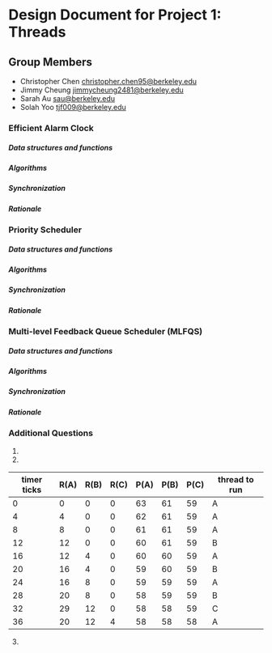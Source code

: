 Design Document for Project 1: Threads
======================================

## Group Members

* Christopher Chen <christopher.chen95@berkeley.edu>
* Jimmy Cheung <jimmycheung2481@berkeley.edu>
* Sarah Au <sau@berkeley.edu>
* Solah	Yoo <tjf009@berkeley.edu>


### Efficient Alarm Clock

##### Data structures and functions
##### Algorithms
##### Synchronization
##### Rationale

### Priority Scheduler

##### Data structures and functions
##### Algorithms
##### Synchronization
##### Rationale

### Multi-level Feedback Queue Scheduler (MLFQS) 

##### Data structures and functions
##### Algorithms
##### Synchronization
##### Rationale

### Additional Questions
1) 
2)

| timer ticks | R(A) | R(B) | R(C) | P(A) | P(B) | P(C) | thread to run |
|-------------|------|------|------|------|------|------|---------------|
| 0           | 0    | 0    | 0    | 63   | 61   | 59   | A             |
| 4           | 4    | 0    | 0    | 62   | 61   | 59   | A             |
| 8           | 8    | 0    | 0    | 61   | 61   | 59   | A             |
| 12          | 12   | 0    | 0    | 60   | 61   | 59   | B             |
| 16          | 12   | 4    | 0    | 60   | 60   | 59   | A             |
| 20          | 16   | 4    | 0    | 59   | 60   | 59   | B             |
| 24          | 16   | 8    | 0    | 59   | 59   | 59   | A             |
| 28          | 20   | 8    | 0    | 58   | 59   | 59   | B             |
| 32          | 29   | 12   | 0    | 58   | 58   | 59   | C             |
| 36          | 20   | 12   | 4    | 58   | 58   | 58   | A             |

3) 